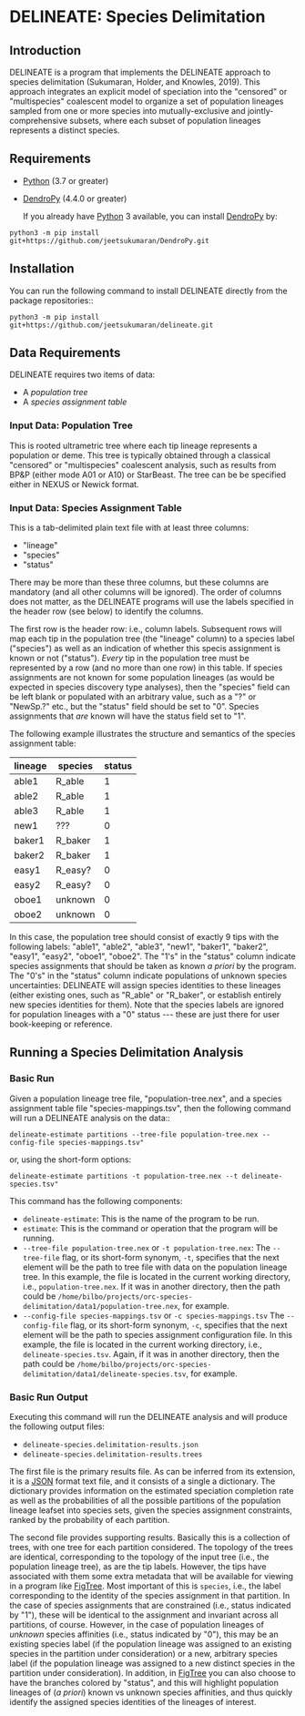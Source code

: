 # DELINEATE: Species Delimitation

## Introduction

DELINEATE is a program that implements the DELINEATE approach to species delimitation (Sukumaran, Holder, and Knowles, 2019).
This approach integrates an explicit model of speciation into the "censored" or "multispecies" coalescent model to organize a set of population lineages sampled from one or more species into mutually-exclusive and jointly-comprehensive subsets, where each subset of population lineages represents a distinct species.

## Requirements

-   [Python] (3.7 or greater)
-   [DendroPy] (4.4.0 or greater)

    If you already have [Python] 3 available, you can install [DendroPy] by:

~~~
python3 -m pip install git+https://github.com/jeetsukumaran/DendroPy.git
~~~

## Installation

You can run the following command to install DELINEATE directly from the package repositories::

    python3 -m pip install git+https://github.com/jeetsukumaran/delineate.git

## Data Requirements

DELINEATE requires two items of data:

-   A *population tree*
-   A *species assignment table*

### Input Data: Population Tree

This is rooted ultrametric tree where each tip lineage represents a population or deme.
This tree is typically obtained through a classical "censored" or "multispecies" coalescent analysis, such as results from BP&P (either mode A01 or A10) or StarBeast.
The tree can be be specified either in NEXUS or Newick format.

### Input Data: Species Assignment Table

This is a tab-delimited plain text file with at least three columns:

-   "lineage"
-   "species"
-   "status"

There may be more than these three columns, but these columns are mandatory (and all other columns will be ignored).
The order of columns does not matter, as the DELINEATE programs will use the labels specified in the header row (see below) to identify the columns.

The first row is the header row: i.e., column labels.
Subsequent rows will map each tip in the population tree (the "lineage" column) to a species label ("species") as well as an indication of whether this specis assignment is known or not ("status").
*Every* tip in the population tree must be represented by a row (and no more than one row) in this table.
If species assignments are not known for some population lineages (as would be expected in species discovery type analyses), then the "species" field can be left blank or populated with an arbitrary value, such as a "?" or "NewSp.?" etc., but the "status" field should be set to "0".
Species assignments that *are* known will have the status field set to "1".

The following example illustrates the structure and semantics of the species assignment table:

| lineage | species | status |
|---------|---------|--------|
| able1   | R_able  | 1      |
| able2   | R_able  | 1      |
| able3   | R_able  | 1      |
| new1    | ???     | 0      |
| baker1  | R_baker | 1      |
| baker2  | R_baker | 1      |
| easy1   | R_easy? | 0      |
| easy2   | R_easy? | 0      |
| oboe1   | unknown | 0      |
| oboe2   | unknown | 0      |

In this case, the population tree should consist of exactly 9 tips with the following labels: "able1", "able2", "able3", "new1", "baker1", "baker2", "easy1", "easy2", "oboe1", "oboe2".
The "1's" in the "status" column indicate species assignments that should be taken as known *a priori* by the program.
The "0's" in the "status" column indicate populations of unknown species uncertainties: DELINEATE will assign species identities to these lineages (either existing ones, such as "R_able" or "R_baker", or establish entirely new species identities for them).
Note that the species labels are ignored for population lineages with a "0" status --- these are just there for user book-keeping or reference.

## Running a Species Delimitation Analysis

### Basic Run

Given a population lineage tree file, "population-tree.nex", and a species assignment table file "species-mappings.tsv", then the following command will run a DELINEATE analysis on the data::

~~~
delineate-estimate partitions --tree-file population-tree.nex --config-file species-mappings.tsv"
~~~

or, using the short-form options:

~~~
delineate-estimate partitions -t population-tree.nex --t delineate-species.tsv"
~~~

This command has the following components:

-   ``delineate-estimate``:
    This is the name of the program to be run.
-   ``estimate``:
    This is the command or operation that the program will be running.
-   ``--tree-file population-tree.nex`` or ``-t population-tree.nex``:
    The ``--tree-file`` flag, or its short-form synonym, ``-t``, specifies that the next element will be the path to tree file with data on the population lineage tree.
    In this example, the file is located in the current working directory, i.e., ``population-tree.nex``.
    If it was in another directory, then the path could be ``/home/bilbo/projects/orc-species-delimitation/data1/population-tree.nex``, for example.
-   ``--config-file species-mappings.tsv`` or ``-c species-mappings.tsv``
    The ``--config-file`` flag, or its short-form synonym, ``-c``, specifies that the next element will be the path to species assignment configuration file.
    In this example, the file is located in the current working directory, i.e., ``delineate-species.tsv``.
    Again, if it was in another directory, then the path could be ``/home/bilbo/projects/orc-species-delimitation/data1/delineate-species.tsv``, for example.

### Basic Run Output

Executing this command will run the DELINEATE analysis and will produce the following output files:

-   ``delineate-species.delimitation-results.json``
-   ``delineate-species.delimitation-results.trees``

The first file is the primary results file.
As can be inferred from its extension, it is a [JSON] format text file, and it consists of a single a dictionary.
The dictionary provides information on the estimated speciation completion rate as well as the probabilities of all the possible partitions of the population lineage leafset into species sets, given the species assignment constraints, ranked by the probability of each partition.

The second file provides supporting results.
Basically this is a collection of trees, with one tree for each partition considered.
The topology of the trees are identical, corresponding to the topology of the input tree (i.e., the population lineage tree), as are the tip labels.
However, the tips have associated with them some extra metadata that will be available for viewing in a program like [FigTree].
Most important of this is ``species``, i.e., the label corresponding to the identity of the species assignment in that partition.
In the case of species assignments that are constrained (i.e., status indicated by "1"), these will be identical to the assignment and invariant across all partitions, of course.
However, in the case of population lineages of *unknown* species affinities (i.e., status indicated by "0"), this may be an existing species label (if the population lineage was assigned to an existing species in the partition under consideration) or a new, arbitrary species label (if the population lineage was assigned to a new distinct species in the partition under consideration).
In addition, in [FigTree] you can also choose to have the branches colored by "status", and this will highlight population lineages of (*a priori*) known vs unknown species affinities, and thus quickly identify the assigned species identities of the lineages of interest.

[Python]: https://www.python.org/
[DendroPy]: https://dendropy.org/
[JSON]: https://en.wikipedia.org/wiki/JSON
[FigTree]: http://tree.bio.ed.ac.uk/software/figtree/

